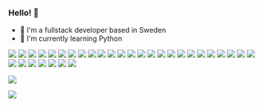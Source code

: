 ### Hello! 👋

- 💬 I'm a fullstack developer based in Sweden
- 🌱 I'm currently learning Python

[![](https://img.shields.io/badge/HTML5-E34F26?style=for-the-badge&logo=html5&logoColor=white)](#)
[![](https://img.shields.io/badge/CSS3-1572B6?style=for-the-badge&logo=css3&logoColor=white)](#)
[![](https://img.shields.io/badge/JavaScript-F7DF1E?style=for-the-badge&logo=javascript&logoColor=black)](#)
[![](https://img.shields.io/badge/TypeScript-007ACC?style=for-the-badge&logo=typescript&logoColor=white)](#)
[![](https://img.shields.io/badge/json-5E5C5C?style=for-the-badge&logo=json&logoColor=white)](#)
[![](https://img.shields.io/badge/python-3670A0?style=for-the-badge&logo=python&logoColor=ffdd54)](#)
[![](https://img.shields.io/badge/Node.js-339933?style=for-the-badge&logo=nodedotjs&logoColor=white)](#)
[![](https://img.shields.io/badge/Express.js-000000?style=for-the-badge&logo=express&logoColor=white)](#)
[![](https://img.shields.io/badge/Vue.js-35495E?style=for-the-badge&logo=vuedotjs&logoColor=4FC08D)](#)
[![](https://img.shields.io/badge/Vite-B73BFE?style=for-the-badge&logo=vite&logoColor=FFD62E)](#)
[![](https://img.shields.io/badge/Nuxt-black?style=for-the-badge&logo=nuxt.js&logoColor=white)](#)
[![](https://img.shields.io/badge/MongoDB-white?style=for-the-badge&logo=mongodb&logoColor=4EA94B)](#)
[![](https://img.shields.io/badge/React-20232A?style=for-the-badge&logo=react&logoColor=61DAFB)](#)
[![](https://img.shields.io/badge/React_Router-CA4245?style=for-the-badge&logo=react-router&logoColor=white)](#)
[![](https://img.shields.io/badge/Redux-593D88?style=for-the-badge&logo=redux&logoColor=white)](#)
[![](https://img.shields.io/badge/Socket.io-010101?&style=for-the-badge&logo=Socket.io&logoColor=white)](#)
[![](https://img.shields.io/badge/Jest-C21325?style=for-the-badge&logo=jest&logoColor=white)](#)
[![](https://img.shields.io/badge/Expo-1B1F23?style=for-the-badge&logo=expo&logoColor=white)](#)
[![](https://img.shields.io/badge/Sass-CC6699?style=for-the-badge&logo=sass&logoColor=white)](#)
[![](https://img.shields.io/badge/Svelte-4A4A55?style=for-the-badge&logo=svelte&logoColor=FF3E00)](#)
[![](https://img.shields.io/badge/Vuetify-1867C0?style=for-the-badge&logo=vuetify&logoColor=AEDDFF)](#)
[![](https://img.shields.io/badge/styled--components-DB7093?style=for-the-badge&logo=styled-components&logoColor=white)](#)
[![](https://img.shields.io/badge/tailwindcss-%2338B2AC.svg?style=for-the-badge&logo=tailwind-css&logoColor=white)](#)
[![](https://img.shields.io/badge/npm-CB3837?style=for-the-badge&logo=npm&logoColor=white)](#)
[![](https://img.shields.io/badge/yarn-%232C8EBB.svg?style=for-the-badge&logo=yarn&logoColor=white)](#)
[![](https://img.shields.io/badge/git-%23F05033.svg?style=for-the-badge&logo=git&logoColor=white)](#)
[![](https://img.shields.io/badge/Postman-FF6C37?style=for-the-badge&logo=Postman&logoColor=white)](#)
[![](https://img.shields.io/badge/Netlify-00C7B7?style=for-the-badge&logo=netlify&logoColor=white)](#)
[![](https://img.shields.io/badge/Heroku-430098?style=for-the-badge&logo=heroku&logoColor=white)](#)
[![](https://img.shields.io/badge/jira-%230A0FFF.svg?style=for-the-badge&logo=jira&logoColor=white)](#)
[![](https://img.shields.io/badge/Trello-0052CC?style=for-the-badge&logo=trello&logoColor=white)](#)
[![](https://img.shields.io/badge/Figma-F24E1E?style=for-the-badge&logo=figma&logoColor=white)](#)


[![](https://github-readme-stats.vercel.app/api?username=jack-carling&show_icons=true)](#)

[![](https://github-readme-stats.vercel.app/api/top-langs/?username=jack-carling&layout=compact)](#)
